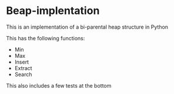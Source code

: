 # Beap-implentation

This is an implementation of a bi-parental heap structure in Python

This has the following functions:
* Min
* Max
* Insert
* Extract
* Search


This also includes a few tests at the bottom

